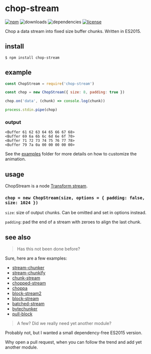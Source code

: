 # chop-stream
[![npm](https://img.shields.io/npm/v/chop-stream.svg)](https://npm.im/chop-stream)
![downloads](https://img.shields.io/npm/dt/chop-stream.svg)
![dependencies](https://img.shields.io/:dependencies-none-green.svg)
[![license](https://img.shields.io/:license-MIT-blue.svg)](https://mvr.mit-license.org)

Chop a data stream into fixed size buffer chunks.
Written in ES2015.

## install
```
$ npm install chop-stream
```

## example
```javascript
const ChopStream = require('chop-stream')

const chop = new ChopStream({ size: 8, padding: true })

chop.on('data', (chunk) => console.log(chunk))

process.stdin.pipe(chop)
```

### output

```
<Buffer 61 62 63 64 65 66 67 68>
<Buffer 69 6a 6b 6c 6d 6e 6f 70>
<Buffer 71 72 73 74 75 76 77 78>
<Buffer 79 7a 0a 00 00 00 00 00>
```

See the [examples](examples) folder for more details on how to customize the animation.

## usage
ChopStream is a node [Transform stream](https://nodejs.org/api/stream.html#stream_class_stream_transform).

### `chop = new ChopStream(size, options = { padding: false, size: 1024 })`

`size`: size of output chunks. Can be omitted and set in options instead.

`padding`: pad the end of a stream with zeroes to align the last chunk.

## see also
> Has this not been done before?

Sure, here are a few examples:

- [stream-chunker](https://npm.im/stream-chunker)
- [stream-chunkify](https://npm.im/stream-chunkify)
- [chunk-stream](https://npm.im/chunk-stream)
- [chopped-stream](https://npm.im/chopped-stream)
- [choppa](https://npm.im/choppa)
- [block-stream2](https://npm.im/block-stream2)
- [block-stream](https://npm.im/block-stream)
- [batched-stream](https://npm.im/batched-stream)
- [bytechunker](https://npm.im/bytechunker)
- [pull-block](https://npm.im/pull-block)

> A few? Did we really need yet another module?

Probably not, but I wanted a small dependency-free ES2015 version.

Why open a pull request, when you can follow the trend and add yet another module.
